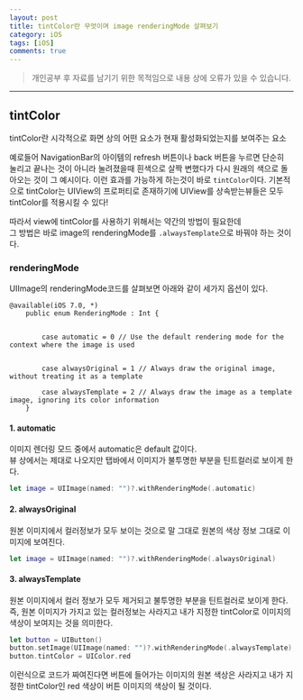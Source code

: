 ```yaml
---
layout: post
title: tintColor란 무엇이며 image renderingMode 살펴보기
category: iOS
tags: [iOS]
comments: true
---
```


> 개인공부 후 자료를 남기기 위한 목적임으로 내용 상에 오류가 있을 수 있습니다.    

<hr>


## tintColor

tintColor란 시각적으로 화면 상의 어떤 요소가 현재 활성화되었는지를 보여주는 요소

예로들어 NavigationBar의 아이템의 refresh 버튼이나 back 버튼을 누르면 단순히 눌리고 끝나는 것이 아니라 눌려졌을때 흰색으로 살짝 변했다가 다시 원래의 색으로 돌아오는 것이 그 예시이다. 이런 효과를 가능하게 하는것이 바로 `tintColor`이다. 기본적으로 tintColor는 UIView의 프로퍼티로 존재하기에 UIView를 상속받는뷰들은 모두 tintColor를 적용시킬 수 있다!


따라서 view에 tintColor를 사용하기 위해서는 약간의 방법이 필요한데<br>
그 방법은 바로 image의 renderingMode를 `.alwaysTemplate`으로 바꿔야 하는 것이다.




### renderingMode

UIImage의 renderingMode코드를 살펴보면 아래와 같이 세가지 옵션이 있다.

```
@available(iOS 7.0, *)
    public enum RenderingMode : Int {


        case automatic = 0 // Use the default rendering mode for the context where the image is used


        case alwaysOriginal = 1 // Always draw the original image, without treating it as a template

        case alwaysTemplate = 2 // Always draw the image as a template image, ignoring its color information
    }
```

#### 1. automatic

이미지 렌더링 모드 중에서 automatic은 default 값이다.<br>
뷰 상에서는 제대로 나오지만 탭바에서 이미지가 불투명한 부분을 틴트컬러로 보이게 한다.

```swift
let image = UIImage(named: "")?.withRenderingMode(.automatic)
```

#### 2. alwaysOriginal

원본 이미지에서 컬러정보가 모두 보이는 것으로 말 그대로 원본의 색상 정보 그대로 이미지에 보여진다.

```swift
let image = UIImage(named: "")?.withRenderingMode(.alwaysOriginal)
```

#### 3. alwaysTemplate

원본 이미지에서 컬러 정보가 모두 제거되고 불투명한 부분을 틴트컬러로 보이게 한다.<br>
즉, 원본 이미지가 가지고 있는 컬러정보는 사라지고 내가 지정한 tintColor로 이미지의 색상이 보여지는 것을 의미한다.

```swift
let button = UIButton()
button.setImage(UIImage(named: "")?.withRenderingMode(.alwaysTemplate), for: .normal)
button.tintColor = UIColor.red
```

이런식으로 코드가 짜여진다면 버튼에 들어가는 이미지의 원본 색상은 사라지고 내가 지정한 tintColor인 red 색상이 버튼 이미지의 색상이 될 것이다. 
